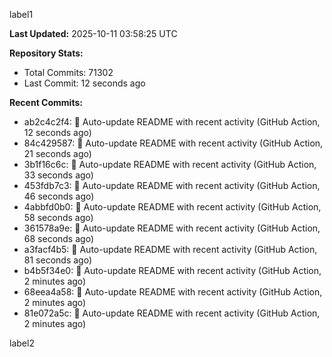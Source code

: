
label1 
<!-- ACTIVITY_START -->
**Last Updated:** 2025-10-11 03:58:25 UTC

**Repository Stats:**
- Total Commits: 71302
- Last Commit: 12 seconds ago

**Recent Commits:**
- ab2c4c2f4: 🤖 Auto-update README with recent activity (GitHub Action, 12 seconds ago)
- 84c429587: 🤖 Auto-update README with recent activity (GitHub Action, 21 seconds ago)
- 3b1f16c6c: 🤖 Auto-update README with recent activity (GitHub Action, 33 seconds ago)
- 453fdb7c3: 🤖 Auto-update README with recent activity (GitHub Action, 46 seconds ago)
- 4abbfd0b0: 🤖 Auto-update README with recent activity (GitHub Action, 58 seconds ago)
- 361578a9e: 🤖 Auto-update README with recent activity (GitHub Action, 68 seconds ago)
- a3facf4b5: 🤖 Auto-update README with recent activity (GitHub Action, 81 seconds ago)
- b4b5f34e0: 🤖 Auto-update README with recent activity (GitHub Action, 2 minutes ago)
- 68eea4a58: 🤖 Auto-update README with recent activity (GitHub Action, 2 minutes ago)
- 81e072a5c: 🤖 Auto-update README with recent activity (GitHub Action, 2 minutes ago)
<!-- ACTIVITY_END -->

label2

